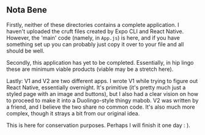 ## Nota Bene

Firstly, neither of these directories contains a complete application. I haven't uploaded the cruft files created by Expo CLI
and React Native. However, the 'main' code (namely, in `App.js`) is here, and if you have something set up you can probably just
copy it over to your file and all should be well.

Secondly, this application has yet to be completed. Essentially, in hip lingo these are minimum viable products (viable
may be a stretch here). 

Lastly: V1 and V2 are two different apps. I wrote V1 while trying to figure out React Native, essentially overnight.
It's primitive (it's pretty much just a styled page with an image and buttons), but I also had a clear vision on how to proceed 
to make it into a Duolingo-style thingy mabob. V2 was written by a friend, and I believe the two share no common code. 
It's also much more complex, though it strays a bit from our original idea.

This is here for conservation purposes. Perhaps I will finish it one day : ).
